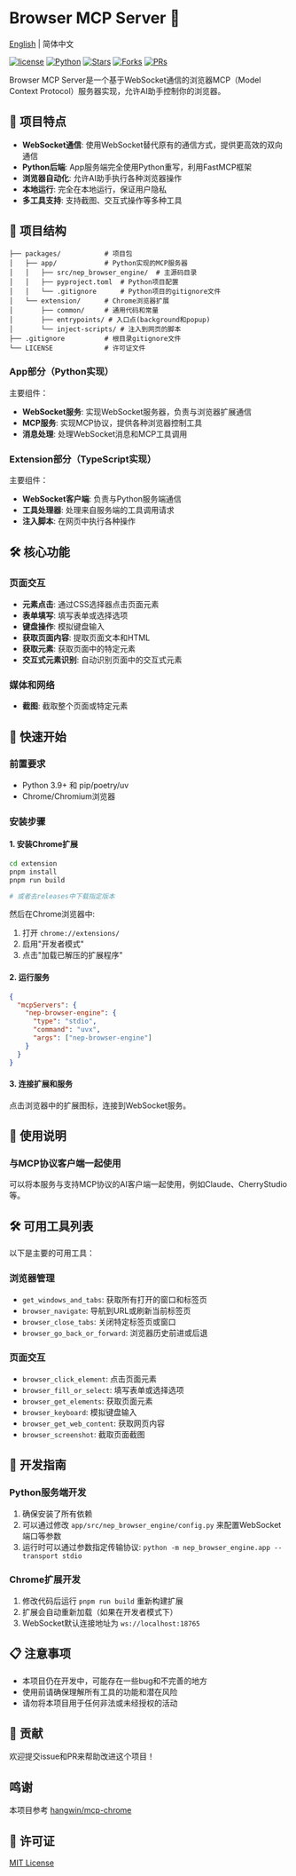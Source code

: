 # Browser MCP Server 🚀

[English](README_EN.md) | 简体中文

[![license](https://img.shields.io/badge/license-MIT-blue.svg)](LICENSE) [![Python](https://img.shields.io/badge/Python-3.11%2B-blue.svg)](https://www.python.org/downloads/) [![Stars](https://img.shields.io/github/stars/hihuzhen/browser-mcp.svg?style=social&label=Stars)](https://github.com/hihuzhen/browser-mcp/stargazers) [![Forks](https://img.shields.io/github/forks/hihuzhen/browser-mcp.svg?style=social&label=Forks)](https://github.com/hihuzhen/browser-mcp/network/members) [![PRs](https://img.shields.io/badge/PRs-welcome-brightgreen.svg)](https://github.com/hihuzhen/browser-mcp/pulls)

Browser MCP Server是一个基于WebSocket通信的浏览器MCP（Model Context Protocol）服务器实现，允许AI助手控制你的浏览器。

## 🚀 项目特点

- **WebSocket通信**: 使用WebSocket替代原有的通信方式，提供更高效的双向通信
- **Python后端**: App服务端完全使用Python重写，利用FastMCP框架
- **浏览器自动化**: 允许AI助手执行各种浏览器操作
- **本地运行**: 完全在本地运行，保证用户隐私
- **多工具支持**: 支持截图、交互式操作等多种工具

## 📁 项目结构

```
├── packages/           # 项目包
│   ├── app/            # Python实现的MCP服务器
│   │   ├── src/nep_browser_engine/  # 主源码目录
│   │   ├── pyproject.toml  # Python项目配置
│   │   └── .gitignore      # Python项目的gitignore文件
│   └── extension/      # Chrome浏览器扩展
│       ├── common/     # 通用代码和常量
│       ├── entrypoints/ # 入口点(background和popup)
│       └── inject-scripts/ # 注入到网页的脚本
├── .gitignore          # 根目录gitignore文件
└── LICENSE             # 许可证文件
```

### App部分（Python实现）

主要组件：
- **WebSocket服务**: 实现WebSocket服务器，负责与浏览器扩展通信
- **MCP服务**: 实现MCP协议，提供各种浏览器控制工具
- **消息处理**: 处理WebSocket消息和MCP工具调用

### Extension部分（TypeScript实现）

主要组件：
- **WebSocket客户端**: 负责与Python服务端通信
- **工具处理器**: 处理来自服务端的工具调用请求
- **注入脚本**: 在网页中执行各种操作

## 🛠️ 核心功能

### 页面交互
- **元素点击**: 通过CSS选择器点击页面元素
- **表单填写**: 填写表单或选择选项
- **键盘操作**: 模拟键盘输入
- **获取页面内容**: 提取页面文本和HTML
- **获取元素**: 获取页面中的特定元素
- **交互式元素识别**: 自动识别页面中的交互式元素

### 媒体和网络
- **截图**: 截取整个页面或特定元素

## 🚀 快速开始

### 前置要求

- Python 3.9+ 和 pip/poetry/uv
- Chrome/Chromium浏览器

### 安装步骤

#### 1. 安装Chrome扩展

```bash
cd extension
pnpm install
pnpm run build

# 或者去releases中下载指定版本
```

然后在Chrome浏览器中:
1. 打开 `chrome://extensions/`
2. 启用"开发者模式"
3. 点击"加载已解压的扩展程序"

#### 2. 运行服务

```json
{
  "mcpServers": {
    "nep-browser-engine": {
      "type": "stdio",
      "command": "uvx",
      "args": ["nep-browser-engine"]
    }
  }
}
```

#### 3. 连接扩展和服务

点击浏览器中的扩展图标，连接到WebSocket服务。

## 📝 使用说明

### 与MCP协议客户端一起使用

可以将本服务与支持MCP协议的AI客户端一起使用，例如Claude、CherryStudio等。


## 🛠️ 可用工具列表

以下是主要的可用工具：

### 浏览器管理
- `get_windows_and_tabs`: 获取所有打开的窗口和标签页
- `browser_navigate`: 导航到URL或刷新当前标签页
- `browser_close_tabs`: 关闭特定标签页或窗口
- `browser_go_back_or_forward`: 浏览器历史前进或后退

### 页面交互
- `browser_click_element`: 点击页面元素
- `browser_fill_or_select`: 填写表单或选择选项
- `browser_get_elements`: 获取页面元素
- `browser_keyboard`: 模拟键盘输入
- `browser_get_web_content`: 获取网页内容
- `browser_screenshot`: 截取页面截图

## 🔧 开发指南

### Python服务端开发

1. 确保安装了所有依赖
2. 可以通过修改 `app/src/nep_browser_engine/config.py` 来配置WebSocket端口等参数
3. 运行时可以通过参数指定传输协议: `python -m nep_browser_engine.app --transport stdio`

### Chrome扩展开发

1. 修改代码后运行 `pnpm run build` 重新构建扩展
2. 扩展会自动重新加载（如果在开发者模式下）
3. WebSocket默认连接地址为 `ws://localhost:18765`

## 📋 注意事项

- 本项目仍在开发中，可能存在一些bug和不完善的地方
- 使用前请确保理解所有工具的功能和潜在风险
- 请勿将本项目用于任何非法或未经授权的活动

## 🤝 贡献

欢迎提交issue和PR来帮助改进这个项目！

## 鸣谢
本项目参考 [hangwin/mcp-chrome](https://github.com/hangwin/mcp-chrome)

## 📄 许可证

[MIT License](LICENSE)